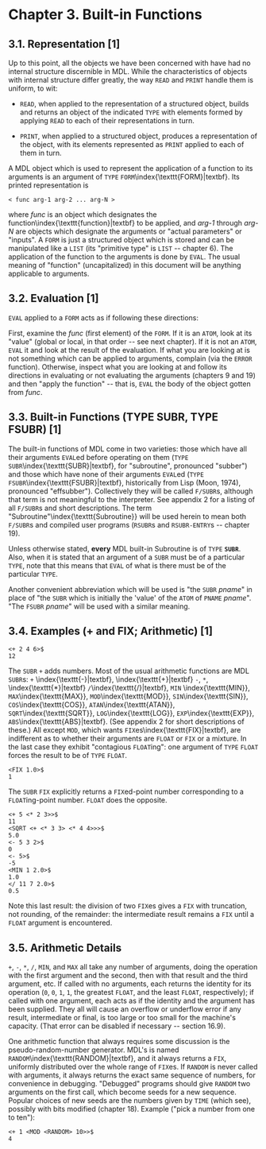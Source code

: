 # Chapter 3. Built-in Functions

## 3.1. Representation [1]

Up to this point, all the objects we have been concerned with have had 
no internal structure discernible in MDL. While the characteristics of 
objects with internal structure differ greatly, the way `READ` and 
`PRINT` handle them is uniform, to wit:

* `READ`, when applied to the representation of a structured object, 
builds and returns an object of the indicated `TYPE` with elements 
formed by applying `READ` to each of their representations in turn.

* `PRINT`, when applied to a structured object, produces a 
representation of the object, with its elements represented as `PRINT` 
applied to each of them in turn.

A MDL object which is used to represent the application of a function 
to its arguments is an argument of `TYPE` `FORM`\index{\texttt{FORM}|textbf}. Its printed 
representation is

    < func arg-1 arg-2 ... arg-N >

where *func* is an object which designates the function\index{\texttt{function}|textbf} to be applied, 
and *arg-1* through *arg-N* are objects which designate the arguments 
or "actual parameters" or "inputs". A `FORM` is just a structured 
object which is stored and can be manipulated like a `LIST` (its 
"primitive type" is `LIST` -- chapter 6). The application of the
function to the arguments is done by `EVAL`. The usual meaning of
"function" (uncapitalized) in this document will be anything
applicable to arguments.

## 3.2. Evaluation [1]

`EVAL` applied to a `FORM` acts as if following these directions:

First, examine the *func* (first element) of the `FORM`. If it is an 
`ATOM`, look at its "value" (global or local, in that order -- see
next chapter). If it is not an `ATOM`, `EVAL` it and look at the
result of the evaluation. If what you are looking at is not something
which can be applied to arguments, complain (via the `ERROR`
function). Otherwise, inspect what you are looking at and follow its
directions in evaluating or not evaluating the arguments (chapters 9
and 19) and then "apply the function" -- that is, `EVAL` the body of
the object gotten from *func*.

## 3.3. Built-in Functions (TYPE SUBR, TYPE FSUBR) [1]

The built-in functions of MDL come in two varieties: those which have 
all their arguments `EVAL`ed before operating on them (`TYPE` `SUBR`\index{\texttt{SUBR}|textbf}, 
for "subroutine", pronounced "subber") and those which have none of 
their arguments `EVAL`ed (`TYPE` `FSUBR`\index{\texttt{FSUBR}|textbf}, historically from Lisp 
(Moon, 1974), pronounced "effsubber"). Collectively they will be 
called `F/SUBR`s, although that term is not meaningful to the 
interpreter. See appendix 2 for a listing of all `F/SUBR`s and short 
descriptions. The term "Subroutine"\index{\texttt{Subroutine}} will be used herein to mean both 
`F/SUBR`s and compiled user programs (`RSUBR`s and `RSUBR-ENTRY`s --
chapter 19).

Unless otherwise stated, **every** MDL built-in Subroutine is of 
`TYPE` **`SUBR`**. Also, when it is stated that an argument of a 
`SUBR` must be of a particular `TYPE`, note that this means that
`EVAL` of what is there must be of the particular `TYPE`.

Another convenient abbreviation which will be used is "the `SUBR` 
*pname*" in place of "the `SUBR` which is initially the 'value' of the 
`ATOM` of `PNAME` *pname*". "The `FSUBR` *pname*" will be used with a 
similar meaning.

## 3.4. Examples (+ and FIX; Arithmetic) [1]

    <+ 2 4 6>$
    12

The `SUBR` `+` adds numbers. Most of the usual arithmetic functions 
are MDL `SUBR`s: `+` \index{\texttt{-}|textbf}, \index{\texttt{+}|textbf} `-`, `*`, \index{\texttt{*}|textbf} `/`\index{\texttt{/}|textbf}, `MIN` \index{\texttt{MIN}}, `MAX`\index{\texttt{MAX}}, `MOD`\index{\texttt{MOD}}, `SIN`\index{\texttt{SIN}}, 
`COS`\index{\texttt{COS}}, `ATAN`\index{\texttt{ATAN}}, `SQRT`\index{\texttt{SQRT}}, `LOG`\index{\texttt{LOG}}, `EXP`\index{\texttt{EXP}}, `ABS`\index{\texttt{ABS}|textbf}. (See appendix 2 for short 
descriptions of these.) All except `MOD`, which wants `FIX`es\index{\texttt{FIX}|textbf}, are 
indifferent as to whether their arguments are `FLOAT` or `FIX` or a 
mixture. In the last case they exhibit "contagious `FLOAT`ing": one
argument of `TYPE` `FLOAT` forces the result to be of `TYPE` `FLOAT`.

    <FIX 1.0>$
    1

The `SUBR` `FIX` explicitly returns a `FIX`ed-point number 
corresponding to a `FLOAT`ing-point number. `FLOAT` does the opposite.

    <+ 5 <* 2 3>>$
    11
    <SQRT <+ <* 3 3> <* 4 4>>>$
    5.0
    <- 5 3 2>$
    0
    <- 5>$
    -5
    <MIN 1 2.0>$
    1.0
    </ 11 7 2.0>$
    0.5

Note this last result: the division of two `FIX`es gives a `FIX` with 
truncation, not rounding, of the remainder: the intermediate result 
remains a `FIX` until a `FLOAT` argument is encountered.

## 3.5. Arithmetic Details

`+`, `-`, `*`, `/`, `MIN`, and `MAX` all take any number of arguments, 
doing the operation with the first argument and the second, then with 
that result and the third argument, etc. If called with no arguments, 
each returns the identity for its operation (`0`, `0`, `1`, `1`, the 
greatest `FLOAT`, and the least `FLOAT`, respectively); if called with
one argument, each acts as if the identity and the argument has been 
supplied. They all will cause an overflow or underflow error if any 
result, intermediate or final, is too large or too small for the 
machine's capacity. (That error can be disabled if necessary --
section 16.9).

One arithmetic function that always requires some discussion is the 
pseudo-random-number generator. MDL's is named `RANDOM`\index{\texttt{RANDOM}|textbf}, and it always 
returns a `FIX`, uniformly distributed over the whole range of 
`FIX`es. If `RANDOM` is never called with arguments, it always returns 
the exact same sequence of numbers, for convenience in debugging. 
"Debugged" programs should give `RANDOM` two arguments on the first 
call, which become seeds for a new sequence. Popular choices of new 
seeds are the numbers given by `TIME` (which see), possibly with bits 
modified (chapter 18). Example ("pick a number from one to ten"):

    <+ 1 <MOD <RANDOM> 10>>$
    4
